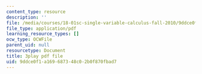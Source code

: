 ```yaml
---
content_type: resource
description: ''
file: /media/courses/18-01sc-single-variable-calculus-fall-2010/9ddce0f1a169687348c02b0f870fbad7_hjZhPczMkL4.pdf
file_type: application/pdf
learning_resource_types: []
ocw_type: OCWFile
parent_uid: null
resourcetype: Document
title: 3play pdf file
uid: 9ddce0f1-a169-6873-48c0-2b0f870fbad7
---
```

